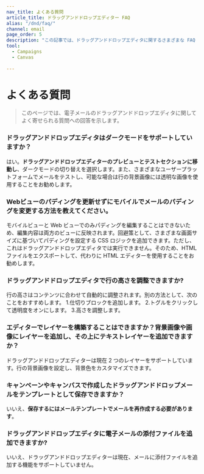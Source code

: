 ```yaml
---
nav_title: よくある質問
article_title: ドラッグアンドドロップエディター FAQ
alias: "/dnd/faq/"
channel: email
page_order: 5
description: "この記事では、ドラッグアンドドロップエディタに関するさまざまな FAQ について説明します。"
tool: 
  - Campaigns
  - Canvas
  
---
```


# よくある質問

> このページでは、電子メールのドラッグアンドドロップエディタに関してよく寄せられる質問への回答を示します。

### ドラッグアンドドロップエディタはダークモードをサポートしていますか？

はい。**ドラッグアンドドロップエディターのプレビューとテストセクションに移動し**、ダークモードの切り替えを選択します。また、さまざまなユーザープラットフォームでメールをテストし、可能な場合は行の背景画像には透明な画像を使用することをお勧めします。 

### Webビューのパディングを更新せずにモバイルでメールのパディングを変更する方法を教えてください。

モバイルビューと Web ビューでのみパディングを編集することはできないため、編集内容は両方のビューに反映されます。回避策として、さまざまな画面サイズに基づいてパディングを設定する CSS ロジックを追加できます。ただし、これはドラッグアンドドロップエディタでは実行できません。そのため、HTML ファイルをエクスポートして、代わりに HTML エディターを使用することをお勧めします。

### ドラッグアンドドロップエディタで行の高さを調整できますか?

行の高さはコンテンツに合わせて自動的に調整されます。別の方法として、次のことをおすすめします。
1\.仕切りブロックを追加します。
2\.トグルをクリックして透明度をオンにします。
3\.高さを調整します。

### エディターでレイヤーを構築することはできますか？背景画像や画像にレイヤーを追加し、その上にテキストレイヤーを追加できますか？

ドラッグアンドドロップエディターは現在 2 つのレイヤーをサポートしています。行の背景画像を設定し、背景色をカスタマイズできます。

### キャンペーンやキャンバスで作成したドラッグアンドドロップメールをテンプレートとして保存できますか？

いいえ、**保存するにはメールテンプレートでメールを再作成する必要があります**。

### ドラッグアンドドロップエディタに電子メールの添付ファイルを追加できますか?

いいえ、ドラッグアンドドロップエディターは現在、メールに添付ファイルを追加する機能をサポートしていません。
